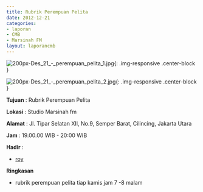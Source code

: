 ```yaml
---
title: Rubrik Perempuan Pelita
date: 2012-12-21
categories:
- laporan
- CMB
- Marsinah FM
layout: laporancmb
---
```


![200px-Des_21_-_perempuan_pelita_1.jpg](/uploads/200px-Des_21_-_perempuan_pelita_1.jpg){: .img-responsive .center-block }

![200px-Des_21_-_perempuan_pelita_2.jpg](/uploads/200px-Des_21_-_perempuan_pelita_2.jpg){: .img-responsive .center-block }


**Tujuan** : Rubrik Perempuan Pelita 

**Lokasi** : Studio Marsinah fm 

**Alamat** : Jl. Tipar Selatan XII, No.9, Semper Barat, Cilincing, Jakarta Utara 

**Jam** : 19.00.00 WIB - 20:00 WIB 

**Hadir** :
* [roy](http://wiki.ciptamedia.org/wiki/roy)

**Ringkasan**  
* rubrik perempuan pelita tiap kamis jam 7 -8 malam
